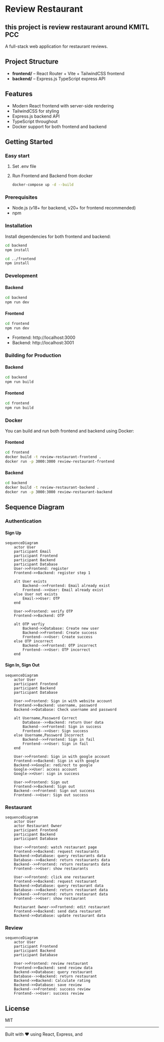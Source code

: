 # Review Restaurant

## this project is review restaurant around KMITL PCC

A full-stack web application for restaurant reviews.

## Project Structure

- **frontend/** – React Router + Vite + TailwindCSS frontend
- **backend/** – Express.js TypeScript express API

## Features

- Modern React frontend with server-side rendering
- TailwindCSS for styling
- Express.js backend API
- TypeScript throughout
- Docker support for both frontend and backend

## Getting Started

### Easy start

1. Set .env file

2. Run Frontend and Backend from docker

   ```sh
   docker-compose up -d --build
   ```

### Prerequisites

- Node.js (v18+ for backend, v20+ for frontend recommended)
- npm

### Installation

Install dependencies for both frontend and backend:

```sh
cd backend
npm install

cd ../frontend
npm install
```

### Development

#### Backend

```sh
cd backend
npm run dev
```

#### Frontend

```sh
cd frontend
npm run dev
```

- Frontend: http://localhost:3000
- Backend: http://localhost:3001

### Building for Production

#### Backend

```sh
cd backend
npm run build
```

#### Frontend

```sh
cd frontend
npm run build
```

### Docker

You can build and run both frontend and backend using Docker:

#### Frontend

```sh
cd frontend
docker build -t review-restaurant-frontend .
docker run -p 3000:3000 review-restaurant-frontend
```

#### Backend

```sh
cd backend
docker build -t review-restaurant-backend .
docker run -p 3000:3000 review-restaurant-backend
```

## Sequence Diagram

### Authentication

#### Sign Up

```mermaid
sequenceDiagram
    actor User
    participant Email
    participant Frontend
    participant Backend
    participant Database
    User->>Frontend: register
    Frontend->>Backend: register step 1

    alt User exists
        Backend-->>Frontend: Email already exist
        Frontend-->>User: Email already exist
    else User not exists
        Email->>User: OTP
    end

    User->>Frontend: verify OTP
    Frontend->>Backend: OTP

    alt OTP verfiy
        Backend->>Database: Create new user
        Backend->>Frontend: Create success
        Frontend-->>User: Create success
    else OTP incorrect
        Backend-->>Frontend: OTP incorrect
        Frontend-->>User: OTP incorrect
    end

```

#### Sign In, Sign Out

```mermaid
sequenceDiagram
    actor User
    participant Frontend
    participant Backend
    participant Database

    User->>Frontend: Sign in with website account
    Frontend->>Backend: username, password
    Backend->>Database: Check username and password

    alt Username,Password Correct
        Database-->>Backend: return User data
        Backend-->>Frontend: Sign in success
        Frontend-->>User: Sign success
    else Username,Password Incorrect
        Backend-->>Frontend: Sign in fail
        Frontend-->>User: Sign in fail
    end

    User->>Frontend: Sign in with google account
    Frontend->>Backend: Sign in with google
    Backend->>Google: redirect to google
    Google->>User: access account
    Google->>User: sign in success

    User->>Frontend: Sign out
    Frontend->>Backend: Sign out
    Backend-->>Frontend: Sign out success
    Frontend-->>User: Sign out success

```

### Restaurant

```mermaid
sequenceDiagram
    actor User
    actor Restaurant Owner
    participant Frontend
    participant Backend
    participant Database

    User->>Frontend: watch restaurant page
    Frontend->>Backend: request restaurants
    Backend->>Database: query restaurants data
    Database-->>Backend: return restaurants data
    Backend-->>Frontend: return restaurants data
    Frontend-->>User: show restaurants

    User->>Frontend: click one restaurant
    Frontend->>Backend: request restaurant
    Backend->>Database: query restaurant data
    Database-->>Backend: return restaurant data
    Backend-->>Frontend: return restaurant data
    Frontend-->>User: show restaurant

    Restaurant Owner->>Frontend: edit restaurant
    Frontend->>Backend: send data restaurant
    Backend->>Database: update restaurant data
```

### Review

```mermaid
sequenceDiagram
    actor User
    participant Frontend
    participant Backend
    participant Database

    User->>Frontend: review restaurant
    Frontend->>Backend: send review data
    Backend->>Database: query restaurant
    Database-->>Backend: return restaurant
    Backend->>Backend: Calculate rating
    Backend->>Database: save review
    Backend-->>Frontend: success review
    Frontend-->>User: success review
```

## License

MIT

---

Built with ❤️ using React, Express, and
